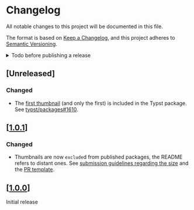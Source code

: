 # Changelog

All notable changes to this project will be documented in this file.

The format is based on [Keep a Changelog](https://keepachangelog.com/en/1.1.0/),
and this project adheres to [Semantic Versioning](https://semver.org/spec/v2.0.0.html).

<details>
<summary>Todo before publishing a release</summary>

1. Run [typos](https://github.com/crate-ci/typos)
1. Update the version number in [`typst.toml`](./typst.toml)
1. Package locally under the `@preview` prefix with `just install-preview`
1. Update the `#import` line of [`template/main.typ`](template/main.typ) to target the new version
1. Replace "Unreleased" in this document with the new version number
1. Link this heading to `https://github.com/sebmestrallet/typst-paris-saclay-thesis-flat/releases/tag/<version-tag>`
1. Update the version number in the [`README.md`](./README.md) "Configuration" section
1. Update the version number in [`CITATION.cff`](./CITATION.cff)
1. Commit, tag and push, to trigger the GitHub Action creating a branch in [`sebmestrallet/typst-packages`](https://github.com/sebmestrallet/typst-packages), from which a PR can be created against [`typst/packages`](https://github.com/typst/packages/)

</details>

## [Unreleased]

### Changed

- The [first thumbnail](./thumbnails/p1.png) (and only the first) is included in the Typst package. See [typst/packages#1610](https://github.com/typst/packages/pull/1610).

## [[1.0.1](https://github.com/sebmestrallet/typst-paris-saclay-thesis-flat/releases/tag/v1.0.1)]

### Changed

- Thumbnails are now `exclude`d from published packages, the README refers to distant ones. See [submission guidelines regarding the size](https://github.com/typst/packages/blob/c785a41613cd9e4257cb2b697f90894f84629a14/README.md#submission-guidelines) and the [PR template](https://github.com/typst/packages/blob/main/.github/pull_request_template.md).

## [[1.0.0](https://github.com/sebmestrallet/typst-paris-saclay-thesis-flat/releases/tag/v1.0.0)]

Initial release
